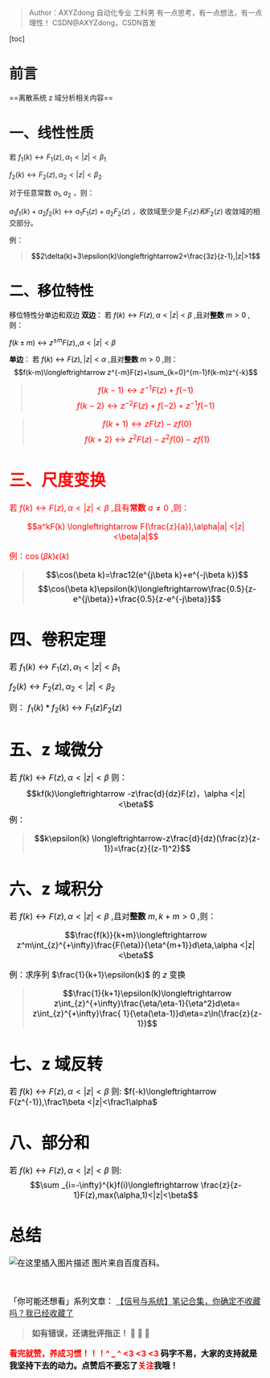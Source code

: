 >Author：AXYZdong
>自动化专业 工科男
>有一点思考，有一点想法，有一点理性！
>CSDN@AXYZdong，CSDN首发

[toc]
# 前言
==离散系统 z 域分析相关内容==

# 一、线性性质
若
 $f_1(k)  \longleftrightarrow F_1(z),\alpha_1<|z|<\beta_1$

$f_2(k)  \longleftrightarrow F_2(z),\alpha_2<|z|<\beta_2$

对于任意常数 $a_1,a_2$ ，则：

$a_1f_1(k)+a_2f_2(k)  \longleftrightarrow a_1F_1(z)+a_2F_2(z)$ ，收敛域至少是 $F_1(z)和 F_2(z)$ 收敛域的相交部分。

例：
><font color=black>$$2\delta(k)+3\epsilon(k)\longleftrightarrow2+\frac{3z}{z-1},|z|>1$$
# 二、移位特性
移位特性分单边和双边
**双边**：
若
 $f (k)  \longleftrightarrow F (z),\alpha <|z|<\beta$ ,且对**整数** $m>0$ ,则：

$f(k\pm m) \longleftrightarrow z^{\pm m}F(z),,\alpha <|z|<\beta$

**单边**：
若
 $f (k)  \longleftrightarrow F (z),|z|<\alpha$ ,且对**整数** $m>0$ ,则：
$$f(k-m)\longleftrightarrow z^{-m}F(z)+\sum_{k=0}^{m-1}f(k-m)z^{-k}$$

><font color=red size=3>$$f(k-1)\longleftrightarrow z^{-1}F(z)+f(-1)$$
>$$f(k-2)\longleftrightarrow z^{-2}F(z)+f(-2)+z^{-1}f(-1)$$

><font color=red size=3>$$f(k+1)\longleftrightarrow zF(z)-zf(0)$$
>$$f(k+2)\longleftrightarrow z^{2}F(z)-z^2f(0)-zf(1)$$

# 三、尺度变换
若
 $f (k)  \longleftrightarrow F (z),\alpha <|z|<\beta$ ,且有**常数** $a\ne 0$ ,则：

$$a^kF(k) \longleftrightarrow F(\frac{z}{a}),\alpha|a| <|z|<\beta|a|$$

例：$\cos(\beta k)\epsilon(k)$
><font color=black>$$\cos(\beta k)=\frac12(e^{j\beta k}+e^{-j\beta k})$$
$$\cos(\beta k)\epsilon(k)\longleftrightarrow\frac{0.5}{z-e^{j\beta}}+\frac{0.5}{z-e^{-j\beta}}$$
# 四、卷积定理
若
 $f_1(k)  \longleftrightarrow F_1(z),\alpha_1<|z|<\beta_1$

$f_2(k)  \longleftrightarrow F_2(z),\alpha_2<|z|<\beta_2$

则：
$f_1(k)*f_2(k)\longleftrightarrow F_1(z)F_2(z)$
# 五、z 域微分
若
 $f (k)  \longleftrightarrow F (z),\alpha <|z|<\beta$
 则：
 $$kf(k)\longleftrightarrow -z\frac{d}{dz}F(z)，\alpha <|z|<\beta$$
例：
><font color=black>$$k\epsilon(k) \longleftrightarrow-z\frac{d}{dz}(\frac{z}{z-1})=\frac{z}{(z-1)^2}$$
# 六、z 域积分
若
 $f (k)  \longleftrightarrow F (z),\alpha <|z|<\beta$ ,且对**整数** $m,k+m>0$ ,则：

$$\frac{f(k)}{k+m}\longleftrightarrow z^m\int_{z}^{+\infty}\frac{F(\eta)}{\eta^{m+1}}d\eta,\alpha <|z|<\beta$$

例：求序列 $\frac{1}{k+1}\epsilon(k)$ 的 $z$ 变换

><font color=black>$$\frac{1}{k+1}\epsilon(k)\longleftrightarrow z\int_{z}^{+\infty}\frac{\eta/\eta-1}{\eta^2}d\eta= z\int_{z}^{+\infty}\frac{ 1}{\eta(\eta-1)}d\eta=z\ln(\frac{z}{z-1})$$

# 七、z 域反转
若
 $f (k)  \longleftrightarrow F (z),\alpha <|z|<\beta$ 
则:
$f(-k)\longleftrightarrow F(z^{-1}),\frac1\beta <|z|<\frac1\alpha$
# 八、部分和
若
 $f (k)  \longleftrightarrow F (z),\alpha <|z|<\beta$ 
则:
$$\sum _{i=-\infty}^{k}f(i)\longleftrightarrow \frac{z}{z-1}F(z),max(\alpha,1)<|z|<\beta$$
# 总结
![在这里插入图片描述](https://img-blog.csdnimg.cn/20200503184207708.png?x-oss-process=image/watermark,type_ZmFuZ3poZW5naGVpdGk,shadow_10,text_aHR0cHM6Ly9ibG9nLmNzZG4ubmV0L3FxXzQzMzI4MzEz,size_16,color_FFFFFF,t_70#pic_center)
图片来自百度百科。

<br>

「你可能还想看」系列文章：
[【信号与系统】笔记合集，你确定不收藏吗？我已经收藏了](https://axyzdong.blog.csdn.net/article/details/105909575)

><strong>如有错误，还请批评指正！ :handshake: :handshake:  :handshake:

 <strong> <font color=red><strong>看完就赞，养成习惯！！！^ _ ^ <3 <3 <3</font>
 码字不易，大家的支持就是我坚持下去的动力。点赞后不要忘了<font color=red>关注</font>我哦！

